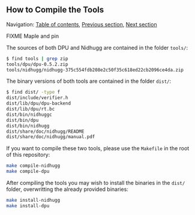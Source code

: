 ## How to Compile the Tools

Navigation: [Table of contents], [Previous section], [Next section]

[Table of contents]: 1-intro.md#index
[Previous section]: 1-intro.md
[Next section]: 3-section-6.1.md

FIXME Maple and pin

The sources of both DPU and Nidhugg are contained in the folder `tools/`:

```sh
$ find tools | grep zip
tools/dpu/dpu-0.5.2.zip
tools/nidhugg/nidhugg-375c554fdb208e2c50f35c618ed22cb2096ce4da.zip
```

The binary versions of both tools are contained in the folder `dist/`:

```sh
$ find dist/ -type f
dist/include/verifier.h
dist/lib/dpu/dpu-backend
dist/lib/dpu/rt.bc
dist/bin/nidhuggc
dist/bin/dpu
dist/bin/nidhugg
dist/share/doc/nidhugg/README
dist/share/doc/nidhugg/manual.pdf
```

If you want to compile these two tools, please use the `Makefile` in the root of
this repository:

```sh
make compile-nidhugg
make compile-dpu
```

After compiling the tools you may wish to install the binaries in the `dist/`
folder, overwritting the already provided binaries:

```sh
make install-nidhugg
make install-dpu
```
